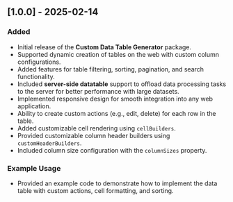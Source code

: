 ## [1.0.0] - 2025-02-14

### Added
- Initial release of the **Custom Data Table Generator** package.
- Supported dynamic creation of tables on the web with custom column configurations.
- Added features for table filtering, sorting, pagination, and search functionality.
- Included **server-side datatable** support to offload data processing tasks to the server for better performance with large datasets.
- Implemented responsive design for smooth integration into any web application.
- Ability to create custom actions (e.g., edit, delete) for each row in the table.
- Added customizable cell rendering using `cellBuilders`.
- Provided customizable column header builders using `customHeaderBuilders`.
- Included column size configuration with the `columnSizes` property.

### Example Usage
- Provided an example code to demonstrate how to implement the data table with custom actions, cell formatting, and sorting.
